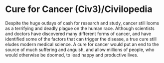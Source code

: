 # Cure for Cancer (Civ3)/Civilopedia

Despite the huge outlays of cash for research and study, cancer still looms as a terrifying and deadly plague on the human race. Although scientists 
and doctors have discovered many different forms of cancer, and have identified some of the factors that can trigger the disease, a true cure still 
eludes modern medical science. A cure for cancer would put an end to the source of much suffering and anguish, and allow millions of people, who 
would otherwise be doomed, to lead happy and productive lives.